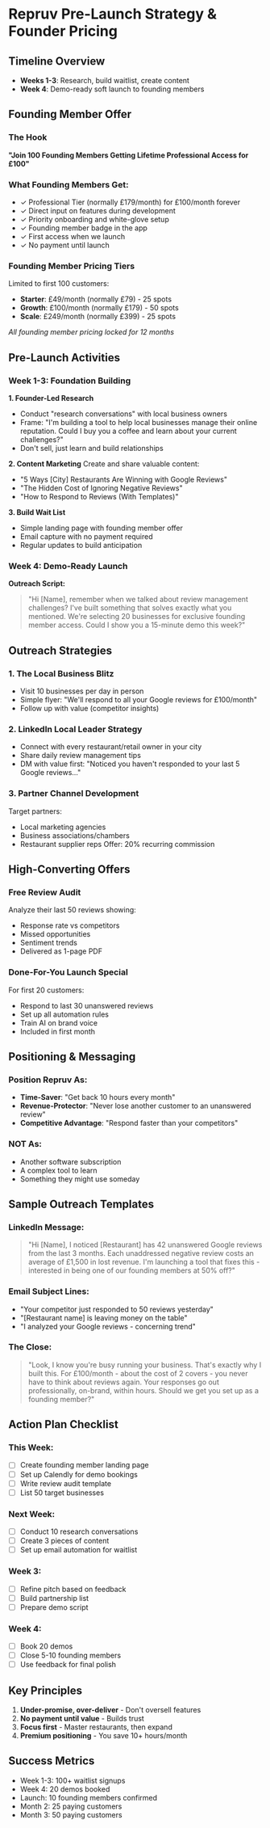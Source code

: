 # Repruv Pre-Launch Strategy & Founder Pricing

## Timeline Overview
- **Weeks 1-3**: Research, build waitlist, create content
- **Week 4**: Demo-ready soft launch to founding members

## Founding Member Offer

### The Hook
**"Join 100 Founding Members Getting Lifetime Professional Access for £100"**

### What Founding Members Get:
- ✓ Professional Tier (normally £179/month) for £100/month forever
- ✓ Direct input on features during development
- ✓ Priority onboarding and white-glove setup
- ✓ Founding member badge in the app
- ✓ First access when we launch
- ✓ No payment until launch

### Founding Member Pricing Tiers
Limited to first 100 customers:
- **Starter**: £49/month (normally £79) - 25 spots
- **Growth**: £100/month (normally £179) - 50 spots
- **Scale**: £249/month (normally £399) - 25 spots

*All founding member pricing locked for 12 months*

## Pre-Launch Activities

### Week 1-3: Foundation Building

**1. Founder-Led Research**
- Conduct "research conversations" with local business owners
- Frame: "I'm building a tool to help local businesses manage their online reputation. Could I buy you a coffee and learn about your current challenges?"
- Don't sell, just learn and build relationships

**2. Content Marketing**
Create and share valuable content:
- "5 Ways [City] Restaurants Are Winning with Google Reviews"
- "The Hidden Cost of Ignoring Negative Reviews"
- "How to Respond to Reviews (With Templates)"

**3. Build Wait List**
- Simple landing page with founding member offer
- Email capture with no payment required
- Regular updates to build anticipation

### Week 4: Demo-Ready Launch

**Outreach Script:**
> "Hi [Name], remember when we talked about review management challenges? I've built something that solves exactly what you mentioned. We're selecting 20 businesses for exclusive founding member access. Could I show you a 15-minute demo this week?"

## Outreach Strategies

### 1. The Local Business Blitz
- Visit 10 businesses per day in person
- Simple flyer: "We'll respond to all your Google reviews for £100/month"
- Follow up with value (competitor insights)

### 2. LinkedIn Local Leader Strategy
- Connect with every restaurant/retail owner in your city
- Share daily review management tips
- DM with value first: "Noticed you haven't responded to your last 5 Google reviews..."

### 3. Partner Channel Development
Target partners:
- Local marketing agencies
- Business associations/chambers
- Restaurant supplier reps
Offer: 20% recurring commission

## High-Converting Offers

### Free Review Audit
Analyze their last 50 reviews showing:
- Response rate vs competitors
- Missed opportunities
- Sentiment trends
- Delivered as 1-page PDF

### Done-For-You Launch Special
For first 20 customers:
- Respond to last 30 unanswered reviews
- Set up all automation rules
- Train AI on brand voice
- Included in first month

## Positioning & Messaging

### Position Repruv As:
- **Time-Saver**: "Get back 10 hours every month"
- **Revenue-Protector**: "Never lose another customer to an unanswered review"
- **Competitive Advantage**: "Respond faster than your competitors"

### NOT As:
- Another software subscription
- A complex tool to learn
- Something they might use someday

## Sample Outreach Templates

### LinkedIn Message:
> "Hi [Name], I noticed [Restaurant] has 42 unanswered Google reviews from the last 3 months. Each unaddressed negative review costs an average of £1,500 in lost revenue. I'm launching a tool that fixes this - interested in being one of our founding members at 50% off?"

### Email Subject Lines:
- "Your competitor just responded to 50 reviews yesterday"
- "[Restaurant name] is leaving money on the table"
- "I analyzed your Google reviews - concerning trend"

### The Close:
> "Look, I know you're busy running your business. That's exactly why I built this. For £100/month - about the cost of 2 covers - you never have to think about reviews again. Your responses go out professionally, on-brand, within hours. Should we get you set up as a founding member?"

## Action Plan Checklist

### This Week:
- [ ] Create founding member landing page
- [ ] Set up Calendly for demo bookings
- [ ] Write review audit template
- [ ] List 50 target businesses

### Next Week:
- [ ] Conduct 10 research conversations
- [ ] Create 3 pieces of content
- [ ] Set up email automation for waitlist

### Week 3:
- [ ] Refine pitch based on feedback
- [ ] Build partnership list
- [ ] Prepare demo script

### Week 4:
- [ ] Book 20 demos
- [ ] Close 5-10 founding members
- [ ] Use feedback for final polish

## Key Principles

1. **Under-promise, over-deliver** - Don't oversell features
2. **No payment until value** - Builds trust
3. **Focus first** - Master restaurants, then expand
4. **Premium positioning** - You save 10+ hours/month

## Success Metrics
- Week 1-3: 100+ waitlist signups
- Week 4: 20 demos booked
- Launch: 10 founding members confirmed
- Month 2: 25 paying customers
- Month 3: 50 paying customers